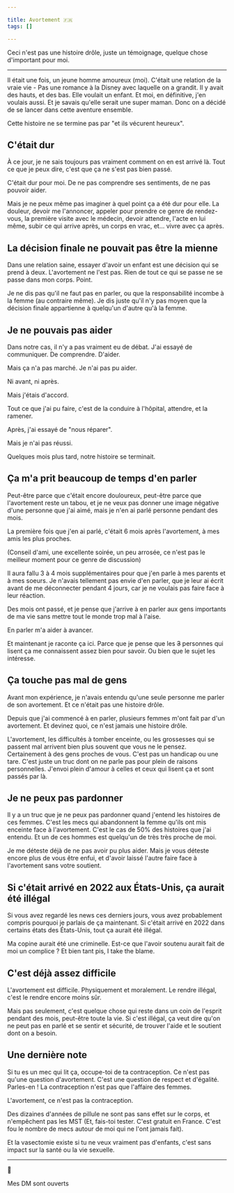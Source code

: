 ```yaml
---

title: Avortement 🇫🇷
tags: []

---
```


Ceci n'est pas une histoire drôle, juste un témoignage, quelque chose d'important pour moi.

___ 

Il était une fois, un jeune homme amoureux (moi). C'était une relation de la vraie vie - Pas une romance à la Disney avec laquelle on a grandit. Il y avait des hauts, et des bas. Elle voulait un enfant. Et moi, en définitive, j'en voulais aussi. Et je savais qu'elle serait une super maman. Donc on a décidé de se lancer dans cette aventure ensemble.

Cette histoire ne se termine pas par "et ils vécurent heureux".

## C'était dur

À ce jour, je ne sais toujours pas vraiment comment on en est arrivé là. Tout ce que je peux dire, c'est que ça ne s'est pas bien passé.

C'était dur pour moi. De ne pas comprendre ses sentiments, de ne pas pouvoir aider.

Mais je ne peux même pas imaginer à quel point ça a été dur pour elle. La douleur, devoir me l'annoncer, appeler pour prendre ce genre de rendez-vous, la première visite avec le médecin, devoir attendre, l'acte en lui même, subir ce qui arrive après, un corps en vrac, et... vivre avec ça après.

## La décision finale ne pouvait pas être la mienne

Dans une relation saine, essayer d'avoir un enfant est une décision qui se prend à deux. L'avortement ne l'est pas. Rien de tout ce qui se passe ne se passe dans mon corps. Point.

Je ne dis pas qu'il ne faut pas en parler, ou que la responsabilité incombe à la femme (au contraire même). Je dis juste qu'il n'y pas moyen que la décision finale appartienne à quelqu'un d'autre qu'à la femme.

## Je ne pouvais pas aider

Dans notre cas, il n'y a pas vraiment eu de débat. J'ai essayé de communiquer. De comprendre. D'aider. 

Mais ça n'a pas marché. Je n'ai pas pu aider.

Ni avant, ni après.

Mais j'étais d'accord.

Tout ce que j'ai pu faire, c'est de la conduire à l'hôpital, attendre, et la ramener.

Après, j'ai essayé de "nous réparer".

Mais je n'ai pas réussi.

Quelques mois plus tard, notre histoire se terminait.

## Ça m'a prit beaucoup de temps d'en parler

Peut-être parce que c'était encore douloureux, peut-être parce que l'avortement reste un tabou, et je ne veux pas donner une image négative d'une personne que j'ai aimé, mais je n'en ai parlé personne pendant des mois.

La première fois que j'en ai parlé, c'était 6 mois après l'avortement, à mes amis les plus proches.

(Conseil d'ami, une excellente soirée, un peu arrosée, ce n'est pas le meilleur moment pour ce genre de discussion)

Il aura fallu 3 à 4 mois supplémentaires pour que j'en parle à mes parents et à mes soeurs. Je n'avais tellement pas envie d'en parler, que je leur ai écrit avant de me déconnecter pendant 4 jours, car je ne voulais pas faire face à leur réaction.

Des mois ont passé, et je pense que j'arrive à en parler aux gens importants de ma vie sans mettre tout le monde trop mal à l'aise.

En parler m'a aider à avancer.

Et maintenant je raconte ça ici. Parce que je pense que les ~~3~~ personnes qui lisent ça me connaissent assez bien pour savoir. Ou bien que le sujet les intéresse.

## Ça touche pas mal de gens

Avant mon expérience, je n'avais entendu qu'une seule personne me parler de son avortement. Et ce n'était pas une histoire drôle.

Depuis que j'ai commencé à en parler, plusieurs femmes m'ont fait par d'un avortement. Et devinez quoi, ce n'est jamais une histoire drôle.

L'avortement, les difficultés à tomber enceinte, ou les grossesses qui se passent mal arrivent bien plus souvent que vous ne le pensez. Certainement à des gens proches de vous. C'est pas un handicap ou une tare. C'est juste un truc dont on ne parle pas pour plein de raisons personnelles. J'envoi plein d'amour à celles et ceux qui lisent ça et sont passés par là.

## Je ne peux pas pardonner

Il y a un truc que je ne peux pas pardonner quand j'entend les histoires de ces femmes. C'est les mecs qui abandonnent la femme qu'ils ont mis enceinte face à l'avortement. C'est le cas de 50% des histoires que j'ai entendu. Et un de ces hommes est quelqu'un de très très proche de moi.

Je me déteste déjà de ne pas avoir pu plus aider. Mais je vous déteste encore plus de vous être enfui, et d'avoir laissé l'autre faire face à l'avortement sans votre soutient.

## Si c'était arrivé en 2022 aux États-Unis, ça aurait été illégal

Si vous avez regardé les news ces derniers jours, vous avez probablement compris pourquoi je parlais de ça maintenant. Si c'était arrivé en 2022 dans certains états des États-Unis, tout ça aurait été illégal.

Ma copine aurait été une criminelle. Est-ce que l'avoir soutenu aurait fait de moi un complice ? Et bien tant pis, I take the blame.

## C'est déjà assez difficile

L'avortement est difficile. Physiquement et moralement. Le rendre illégal, c'est le rendre encore moins sûr.

Mais pas seulement, c'est quelque chose qui reste dans un coin de l'esprit pendant des mois, peut-être toute la vie. Si c'est illégal, ça veut dire qu'on ne peut pas en parlé et se sentir et sécurité, de trouver l'aide et le soutient dont on a besoin.

## Une dernière note

Si tu es un mec qui lit ça, occupe-toi de ta contraception. Ce n'est pas qu'une question d'avortement. C'est une question de respect et d'égalité. Parles-en ! La contraception n'est pas que l'affaire des femmes.

L'avortement, ce n'est pas la contraception.

Des dizaines d'années de pillule ne sont pas sans effet sur le corps, et n'empêchent pas les MST (Et, fais-toi tester. C'est gratuit en France. C'est fou le nombre de mecs autour de moi qui ne l'ont jamais fait).

Et la vasectomie existe si tu ne veux vraiment pas d'enfants, c'est sans impact sur la santé ou la vie sexuelle.

___

🤍

Mes DM sont ouverts